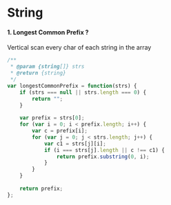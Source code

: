 # String
#### 1. Longest Common Prefix ?
Vertical scan every char of each string in the array
``` JavaScript
/**
 * @param {string[]} strs
 * @return {string}
 */
var longestCommonPrefix = function(strs) {
    if (strs === null || strs.length === 0) {
        return "";
    }
    
    var prefix = strs[0];
    for (var i = 0; i < prefix.length; i++) {
        var c = prefix[i];
        for (var j = 0; j < strs.length; j++) {
            var c1 = strs[j][i];
            if (i === strs[j].length || c !== c1) {
                return prefix.substring(0, i);
            }
        }
    }
    
    return prefix;
};
```